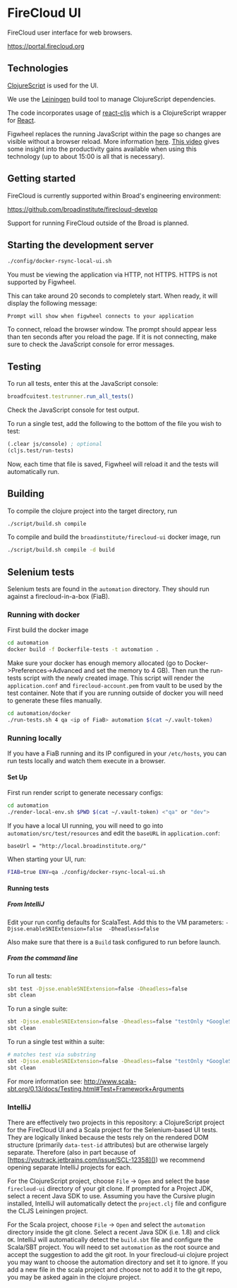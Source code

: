 # FireCloud UI

FireCloud user interface for web browsers.

https://portal.firecloud.org

## Technologies

[ClojureScript](https://github.com/clojure/clojurescript) is used for the UI.

We use the [Leiningen](http://leiningen.org/) build tool to manage ClojureScript dependencies.

The code incorporates usage of [react-cljs](https://github.com/dmohs/react-cljs) which is a ClojureScript wrapper for [React](https://facebook.github.io/react/).

Figwheel replaces the running JavaScript within the page so changes are visible without a browser reload. More information [here](https://github.com/bhauman/lein-figwheel). [This video](https://www.youtube.com/watch?v=j-kj2qwJa_E) gives some insight into the productivity gains available when using this technology (up to about 15:00 is all that is necessary).

## Getting started

FireCloud is currently supported within Broad's engineering environment:

https://github.com/broadinstitute/firecloud-develop

Support for running FireCloud outside of the Broad is planned.

## Starting the development server

```bash
./config/docker-rsync-local-ui.sh
```

You must be viewing the application via HTTP, not HTTPS. HTTPS is not supported by Figwheel.

This can take around 20 seconds to completely start. When ready, it will display the following message:

```
Prompt will show when figwheel connects to your application
```

To connect, reload the browser window. The prompt should appear less than ten seconds after you reload the page. If it is not connecting, make sure to check the JavaScript console for error messages.

## Testing

To run all tests, enter this at the JavaScript console:

```javascript
broadfcuitest.testrunner.run_all_tests()
```

Check the JavaScript console for test output.

To run a single test, add the following to the bottom of the file you wish to test:

```clojure
(.clear js/console) ; optional
(cljs.test/run-tests)
```

Now, each time that file is saved, Figwheel will reload it and the tests will automatically run.

## Building

To compile the clojure project into the target directory, run 

```bash
./script/build.sh compile
```

To compile and build the `broadinstitute/firecloud-ui` docker image, run

```bash
./script/build.sh compile -d build
```

## Selenium tests

Selenium tests are found in the `automation` directory.  They should run against a firecloud-in-a-box (FiaB).

### Running with docker

First build the docker image

```bash
cd automation
docker build -f Dockerfile-tests -t automation .
```

Make sure your docker has enough memory allocated (go to Docker->Preferences->Advanced and set the memory to 4 GB). Then run the run-tests script with the newly created image. This script will render the `application.conf` and `firecloud-account.pem` from vault to be used by the test container.  Note that if you are running outside of docker you will need to generate these files manually.

```bash
cd automation/docker
./run-tests.sh 4 qa <ip of FiaB> automation $(cat ~/.vault-token)
```

### Running locally

If you have a FiaB running and its IP configured in your `/etc/hosts`, you can run tests locally and watch them execute in a browser.

#### Set Up

First run render script to generate necessary configs:

```bash
cd automation
./render-local-env.sh $PWD $(cat ~/.vault-token) <"qa" or "dev">
```


If you have a local UI running, you will need to go into `automation/src/test/resources` and edit the `baseURL` in `application.conf`:

```
baseUrl = "http://local.broadinstitute.org/"
```


When starting your UI, run:

```bash
FIAB=true ENV=qa ./config/docker-rsync-local-ui.sh
```


#### Running tests

##### From IntelliJ

Edit your run config defaults for ScalaTest.
Add this to the VM parameters: `-Djsse.enableSNIExtension=false  -Dheadless=false`

Also make sure that there is a `Build` task configured to run before launch.

##### From the command line

To run all tests:

```bash
sbt test -Djsse.enableSNIExtension=false -Dheadless=false
sbt clean
```

To run a single suite:

```bash
sbt -Djsse.enableSNIExtension=false -Dheadless=false "testOnly *GoogleSpec"
sbt clean
```

To run a single test within a suite:

```bash
# matches test via substring
sbt -Djsse.enableSNIExtension=false -Dheadless=false "testOnly *GoogleSpec -- -z \"have a search field\""
sbt clean
```

For more information see: http://www.scala-sbt.org/0.13/docs/Testing.html#Test+Framework+Arguments


### IntelliJ

There are effectively two projects in this repository: a ClojureScript project for the
FireCloud UI and a Scala project for the Selenium-based UI tests. They are logically
linked because the tests rely on the rendered DOM structure (primarily `data-test-id`
attributes) but are otherwise largely separate. Therefore (also in part because of
[https://youtrack.jetbrains.com/issue/SCL-12358]()) we recommend opening
separate IntelliJ projects for each.

For the ClojureScript project, choose `File` -> `Open` and select the base `firecloud-ui`
directory of your git clone. If prompted for a Project JDK, select a recent Java SDK to
use. Assuming you have the Cursive plugin installed, IntelliJ will automatically detect
the `project.clj` file and configure the CLJS Leiningen project.

For the Scala project, choose `File` -> `Open` and select the `automation` directory
inside the git clone. Select a recent Java SDK (i.e. 1.8) and click `OK`. IntelliJ will
automatically detect the `build.sbt` file and configure the Scala/SBT project. You will
need to set `automation` as the root source and accept the suggestion to add the git
root. In your firecloud-ui clojure project you may want to choose the automation 
directory and set it to ignore. If you add a new file in the scala project and choose 
not to add it to the git repo, you may be asked again in the clojure project.
